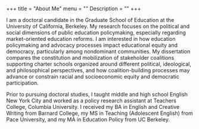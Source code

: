 +++
title = "About Me"
menu = ""
Description = ""
+++

I am a doctoral candidate in the Graduate School of Education at the University of California, Berkeley. My research focuses on the political and social dimensions of public education policymaking, especially regarding market-oriented education reforms. I am interested in how education policymaking and advocacy processes impact educational equity and democracy, particularly among nondominant communities. My dissertation compares the constitution and mobilization of stakeholder coalitions supporting charter schools organized around different political, ideological, and philosophical perspectives, and how coalition-building processes may advance or constrain racial and socioeconomic equity and democratic participation.

Prior to pursuing doctoral studies, I taught middle and high school English New York City and worked as a policy research assistant at Teachers College, Columbia University. I received my BA in English and Creative Writing from Barnard College, my MS in Teaching (Adolescent English) from Pace University, and my MA in Education Policy from UC Berkeley.
